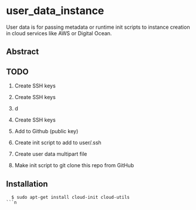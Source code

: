 # user_data_instance
User data is for passing metadata or runtime init scripts to instance creation in cloud services like AWS or Digital Ocean.

## Abstract

## TODO

1. Create SSH keys

1. Create SSH keys
2. d
1. Create SSH keys
 2. Add to Github (public key)
3. Create init script to add to user/.ssh
4. Create user data multipart file
5. Make init script to git clone this repo from GitHub


## Installation

```
  $ sudo apt-get install cloud-init cloud-utils
```n
